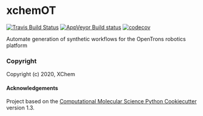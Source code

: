xchemOT
==============================
[//]: # (Badges)
[![Travis Build Status](https://travis-ci.com/REPLACE_WITH_OWNER_ACCOUNT/xchemOT.svg?branch=master)](https://travis-ci.com/REPLACE_WITH_OWNER_ACCOUNT/xchemOT)
[![AppVeyor Build status](https://ci.appveyor.com/api/projects/status/REPLACE_WITH_APPVEYOR_LINK/branch/master?svg=true)](https://ci.appveyor.com/project/REPLACE_WITH_OWNER_ACCOUNT/xchemOT/branch/master)
[![codecov](https://codecov.io/gh/REPLACE_WITH_OWNER_ACCOUNT/xchemOT/branch/master/graph/badge.svg)](https://codecov.io/gh/REPLACE_WITH_OWNER_ACCOUNT/xchemOT/branch/master)


 Automate generation of synthetic workflows for the OpenTrons robotics platform

### Copyright

Copyright (c) 2020, XChem


#### Acknowledgements
 
Project based on the 
[Computational Molecular Science Python Cookiecutter](https://github.com/molssi/cookiecutter-cms) version 1.3.
